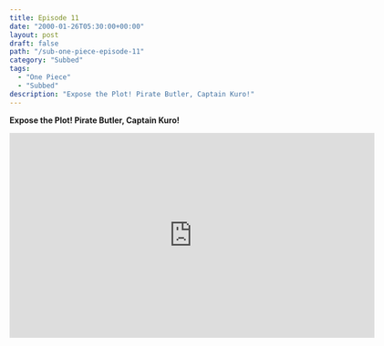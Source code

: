 ```yaml
---
title: Episode 11
date: "2000-01-26T05:30:00+00:00"
layout: post
draft: false
path: "/sub-one-piece-episode-11"
category: "Subbed"
tags:
  - "One Piece"
  - "Subbed"
description: "Expose the Plot! Pirate Butler, Captain Kuro!"
---
```


**Expose the Plot! Pirate Butler, Captain Kuro!**

<iframe width="640" height="360" src="https://www.fembed.com/v/7y9w-ee2xvj" frameborder="0" marginwidth=0 marginheight=0 scrolling=no allowfullscreen></iframe>

